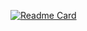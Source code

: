 [![Readme Card](https://github-readme-stats.vercel.app/api/pin/?username=DroidBarber&repo=github-readme-stats)](https://github.com/anuraghazra/github-readme-stats)
